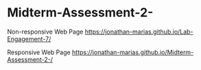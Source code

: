 # Midterm-Assessment-2-

Non-responsive Web Page
https://jonathan-marias.github.io/Lab-Engagement-7/

Responsive Web Page
https://jonathan-marias.github.io/Midterm-Assessment-2-/
